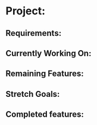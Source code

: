 # Project:

## Requirements:

## Currently Working On:

## Remaining Features:

## Stretch Goals:

## Completed features: 
